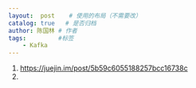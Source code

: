 ```yaml
---
layout:  post    # 使用的布局（不需要改）
catalog: true   # 是否归档
author: 陈国林 # 作者
tags:         #标签
    - Kafka
---
```


1. https://juejin.im/post/5b59c6055188257bcc16738c
2. 
